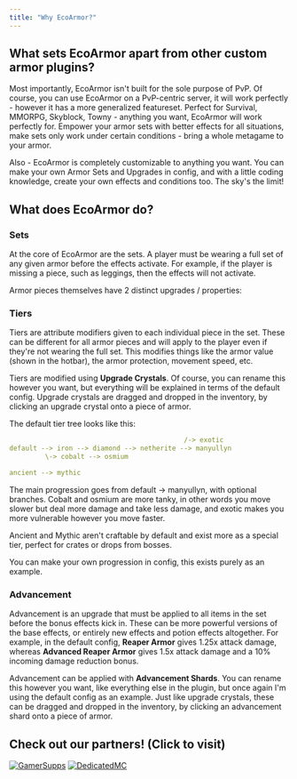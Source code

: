 ```yaml
---
title: "Why EcoArmor?"
---
```


## What sets EcoArmor apart from other custom armor plugins?
Most importantly, EcoArmor isn't built for the sole purpose of PvP. Of course, you can use EcoArmor on a PvP-centric server, it will work perfectly - however it has a more generalized featureset. Perfect for Survival, MMORPG, Skyblock, Towny - anything you want, EcoArmor will work perfectly for. Empower your armor sets with better effects for all situations, make sets only work under certain conditions - bring a whole metagame to your armor.

Also - EcoArmor is completely customizable to anything you want. You can make your own Armor Sets and Upgrades in config, and with a little coding knowledge, create your own effects and conditions too. The sky's the limit!

## What does EcoArmor do?

### Sets

At the core of EcoArmor are the sets. A player must be wearing a full set of any given armor before the effects activate. For example, if the player is missing a piece, such as leggings, then the effects will not activate.

Armor pieces themselves have 2 distinct upgrades / properties:

### Tiers

Tiers are attribute modifiers given to each individual piece in the set. These can be different for all armor pieces and will apply to the player even if they're not wearing the full set. This modifies things like the armor value (shown in the hotbar), the armor protection, movement speed, etc.

Tiers are modified using **Upgrade Crystals**. Of course, you can rename this however you want, but everything will be explained in terms of the default config. Upgrade crystals are dragged and dropped in the inventory, by clicking an upgrade crystal onto a piece of armor.

The default tier tree looks like this:

```yaml
                                            /-> exotic
default --> iron --> diamond --> netherite --> manyullyn
         \-> cobalt --> osmium

ancient --> mythic
```

The main progression goes from default -> manyullyn, with optional branches. Cobalt and osmium are more tanky, in other words you move slower but deal more damage and take less damage, and exotic makes you more vulnerable however you move faster.

Ancient and Mythic aren't craftable by default and exist more as a special tier, perfect for crates or drops from bosses.

You can make your own progression in config, this exists purely as an example.

### Advancement

Advancement is an upgrade that must be applied to all items in the set before the bonus effects kick in. These can be more powerful versions of the base effects, or entirely new effects and potion effects altogether. For example, in the default config, **Reaper Armor** gives 1.25x attack damage, whereas **Advanced Reaper Armor** gives 1.5x attack damage and a 10% incoming damage reduction bonus.

Advancement can be applied with **Advancement Shards**. You can rename this however you want, like everything else in the plugin, but once again I'm using the default config as an example. Just like upgrade crystals, these can be dragged and dropped in the inventory, by clicking an advancement shard onto a piece of armor.

## Check out our partners! (Click to visit)

[![GamerSupps](https://i.imgur.com/7mFhlQO.png)](http://gamersupps.gg/discount/Auxilor?afmc=Auxilor)
[![DedicatedMC](https://i.imgur.com/x9aeH38.png)](https://dedimc.promo/Auxilor)